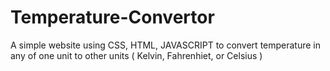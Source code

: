 # Temperature-Convertor
 A simple website using CSS, HTML, JAVASCRIPT to convert temperature in any of one unit to other units ( Kelvin, Fahrenhiet, or Celsius )
